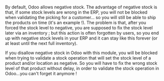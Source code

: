 By default, Odoo allows negative stock. The advantage of negative stock
is that, if some stock levels are wrong in the ERP, you will not be
blocked when validating the picking for a customer... so you will still
be able to ship the products on time (it's an example !). The problem is
that, after you forced the stock level to negative, you are supposed to
fix the stock level later via an inventory ; but this action is often
forgotten by users, so you end up with negative stock levels in your ERP
and it can stay like this forever (or at least until the next full
inventory).

If you disallow negative stock in Odoo with this module, you will be
blocked when trying to validate a stock operation that will set the
stock level of a product and/or location as negative. So you will have
to fix the wrong stock level of that product without delay, in order to
validate the stock operation in Odoo...you can't forget it anymore !
